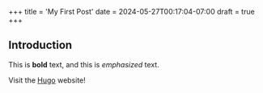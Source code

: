 +++
title = 'My First Post'
date = 2024-05-27T00:17:04-07:00
draft = true
+++
## Introduction

This is **bold** text, and this is *emphasized* text.

Visit the [Hugo](https://gohugo.io) website!
